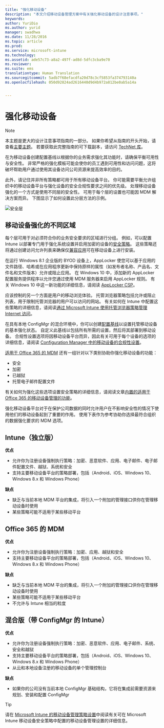 ```yaml
---
title: "强化移动设备"
description: "本文介绍移动设备管理方案中有关强化移动设备的设计注意事项。"
keywords: 
author: YuriDio
ms.author: yurid
manager: swadhwa
ms.date: 11/28/2016
ms.topic: article
ms.prod: 
ms.service: microsoft-intune
ms.technology: 
ms.assetid: ade57c73-a8a2-497f-ad8d-5dfc3cba9e70
ms.reviewer: 
ms.suite: ems
translationtype: Human Translation
ms.sourcegitcommit: 5adb7f68efacdfa20d78c3cf5853fa374793140a
ms.openlocfilehash: 050d92824ad2616440d9d4b972a812be0ab5a14a


---
```


# <a name="hardening-mobile-devices"></a>强化移动设备

>[!NOTE]
>本主题是更大的设计注意事项指南的一部分。 如果你希望从指南的开头开始，请查看[主要主题](mdm-design-considerations-guide.md)。 若要获取此完整指南的可下载副本，请访问 [TechNet 库](https://gallery.technet.microsoft.com/Mobile-Device-Management-7d401582)。

在为移动设备创建配置基线以根据你的业务需求强化其功能时，请确保平衡可用性与安全性。 非常严格的强化模板可能会使你的员工遇到可用性和访问问题，这将破坏帮助用户通过使用其设备访问公司资源来提高效率的目的。

此外，请记住并非所有策略都可用于所有移动设备平台。 你可能需要平衡允许组织中的移动设备平台与强化设备的安全合规性要求之间的优先级。
处理移动设备强化的一个方式是使用不同层的安全性。 可用于每个层的设置也可能因 MDM 解决方案而异。 下图显示了如何设置此分层方法的示例。

![安全层](./media/MDM_Figure_12.png)

## <a name="different-areas-of-mobile-device-hardening"></a>移动设备强化的不同区域

每个层可用于对必须符合你的业务安全要求的区域进行分组。 例如，可以配置 Intune 以部署专门用于强化系统设置并启用加密的设备的[安全策略](/intune/deploy-use/manage-settings-and-features-on-your-devices-with-microsoft-intune-policies)。 这些策略还将通过创建访问允许列表来确保仅[兼容应用](https://technet.microsoft.com/library/dn818906.aspx)可在移动设备上进行安装。

在运行 Windows 8.1 企业版的 BYOD 设备上，AppLocker 使您可以基于应用的文件路径、哈希或在应用程序更新中保持原样的属性（如发布者名称、产品名、文件名和文件版本）允许或阻止应用。 在 Windows 10 中，添加新的 AppLocker 配置服务提供程序以允许您通过使用 MDM 服务器来启用 AppLocker 规则。 有关 Windows 10 中这一新功能的详细信息，请阅读 [AppLocker CSP](https://msdn.microsoft.com/library/windows/hardware/dn920019(v=vs.85).aspx)。

应该控制的另一个方面是用户的移动浏览体验。 托管浏览器策略包括允许或阻止列表，用于限制托管浏览器的用户可以访问的网站。 有关如何在 Intune 中配置这些策略的详细信息，请阅读[通过 Microsoft Intune 使用托管浏览器策略管理 Internet 访问](/intune/deploy-use/manage-internet-access-using-managed-browser-policies)。

在具有本地 ConfigMgr 的混合环境中，你可以创建[配置基线](https://technet.microsoft.com/library/gg712268.aspx?WT.mc_id=Blog_EntMob_Showcase_PCIT)以设置托管移动设备的基本强化状态。 自定义此基线以包括所有所需的设置，然后将其部署到移动设备。 合规性设置选项将因移动设备平台而异，因此有关可用于每个设备的选项的详细信息，请阅读 [Configuration Manager 中的移动设备的合规性设置](https://technet.microsoft.com/library/dn376523.aspx)。

[适用于 Office 365 的 MDM](https://technet.microsoft.com/library/ms.o365.cc.devicepolicy.aspx) 还有一组针对以下类别协助你强化移动设备的功能：

- 安全
- 加密
- 已越狱
- 托管电子邮件配置文件

有关如何为强化这些选项设置安全策略的详细信息，请阅读文章[内置的适用于 Office 365 的移动设备管理的功能](https://technet.microsoft.com/library/ms.o365.cc.devicepolicysupporteddevice.aspx)。

强化移动设备平台对于在保护公司数据的同时允许用户在不影响安全性的情况下使用他们的移动设备起到了重要的作用。 使用下表作为参考协助你选择最符合组织的数据强化要求的 MDM 选项。

## <a name="intune-standalone"></a>Intune（独立版）

**优点**

- 允许你为注册设备强制执行策略：加密、恶意软件、应用、电子邮件、电子邮件配置文件、越狱、系统和安全
- 支持主要移动设备平台的策略部署，包括（Android、iOS、Windows 10、Windows 8.x 和 Windows Phone）

**缺点**

- 缺乏与当前本地 MDM 平台的集成，将引入一个附加的管理接口供你在管理移动设备时使用
- 某些策略可能不适用于某些移动平台

## <a name="mdm-for-office-365"></a>Office 365 的 MDM

**优点**

- 允许你为注册设备强制执行策略：加密、应用、越狱和安全
- 支持主要移动设备平台的策略部署，包括（Android、iOS、Windows 10、Windows 8.x 和 Windows Phone）

**缺点**

- 缺乏与当前本地 MDM 平台的集成，将引入一个附加的管理接口供你在管理移动设备时使用
- 某些策略可能不适用于某些移动平台
- 不允许与 Intune 相当的粒度

## <a name="hybrid-intune-with-configmgr"></a>混合版（带 ConfigMgr 的 Intune）

**优点**

- 允许你为注册设备强制执行策略：加密、恶意软件、应用、电子邮件、系统、安全和越狱
- 支持主要移动设备平台的策略部署，包括（Android、iOS、Windows 10、Windows 8.x 和 Windows Phone）
- 从云和本地设备注册的移动设备的单个管理控制台

**缺点**

- 如果你的公司没有当前本地 ConfigMgr 基础结构，它将在集成前需要资源来规划、安装和配置 ConfigMgr

>[!TIP]
> 请在 [Microsoft Intune 的移动设备管理策略设置](https://technet.microsoft.com/library/dn913730.aspx)中阅读有关可在 Microsoft Intune 移动设备安全策略中配置的移动设备管理设置的详细信息。



<!--HONumber=Nov16_HO4-->


